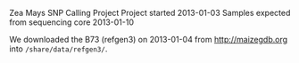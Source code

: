 Zea Mays SNP Calling Project
Project started 2013-01-03
Samples expected from sequencing core 2013-01-10



We downloaded the B73 (refgen3) on 2013-01-04 from
http://maizegdb.org into `/share/data/refgen3/`.
